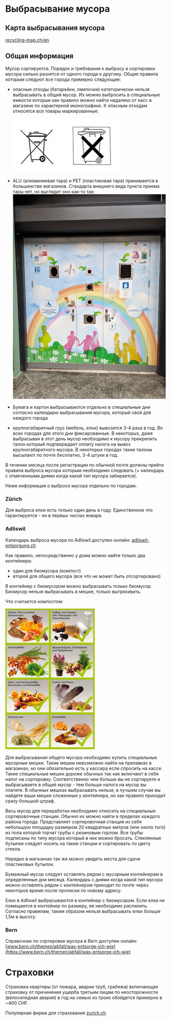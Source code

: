 # Выбрасывание мусора

## Карта выбрасывания мусора
[recycling-map.ch/en](https://recycling-map.ch/en/)

## Общая информация
Мусор сортируется. Порядок и требования к выбросу и сортировки мусора сильно разнятся от одного города к другому. Общие правила которым следуют все города примерно следующие:
* опасные отходы (батарейки, лампочки) категорически нельзя выбрасывать в общий мусор. Их можно выбросить в специальные емкости которые как правило можно найти недалеко от касс в магазине по характерной иконографике. К опасным отходам относятся все товары маркированные:

    ![опасные отходы](../img/dangerous_junk.jpg)
* ALU (алюминиевая тара) и PET (пластиковая тара) принимается в большинстве магазинов. Стандарта внешнего вида пункта приема тары нет, но выглядит оно как-то так:
    ![пункт приема](../img/alu_pet_disposal.jpg)
* Бумага и картон выбрасываются отдельно в специальные дни согласно календарю выбрасывания мусора, который свой для каждого города
* крупногабаритный груз (мебель, елки) вывозится 3-4 раза в год. Во всех городах для этого дни фиксированные. В некоторых, даже выбрасывая в этот день мусор необходимо к мусору прикрепить талон который подтверждает оплату налога на вывоз крупногабаритного мусора. В некоторых городах такие талоны высылают по почте бесплатно, 3-4 штуки в год.

В течении месяца после регистрации по обычной почте должны прийти правила выброса мусора которым необходимо следовать (+ календарь с отмеченными днями когда какой тип мусора забирается).

Ниже информация о выбросе мусора отдельно по городам.

### Zürich
Для выброса елки есть только один день в году. Единственное что гарантируется - он в первых числах января. 

### Adliswil
Календарь выброса мусора по Adliswil доступен онлайн: [adliswil-entsorgung.ch](https://adliswil-entsorgung.ch)

Как правило, непосредственно у дома можно найти только два контейнера:
* один для биомусора (компост)
* второй для общего мусора (все что не может быть отсортировано)

В контейнер с биомусором можно выбрасывать только биомусор. Биомусор нельзя выбрасывать в мешке, только вытряхивать.

Что считается компостом:

![Image of compost allowed](../img/compost_allowed.jpg)

Для выбрасывания общего мусора необходимо купить специальные мусорные мешки. Такие мешки невозможно найти на прилавках в магазинах, но они обязательно есть у кассира если спросить на кассе. Такие специальные мешки дороже обычных так как включают в себя налог на сортировку. Соответственно чем больше вы не сортируете и выбрасываете в общий мусор - тем больше налога на мусор вы платите. В обычных мешках выбрасывать нельзя, в лучшем случае вы найдете ваши мешки сложенные у контейнера, но как правило приходит сразу большой штраф.

Весь мусор для переработки необходимо относить на специальные сортировочные станции. Обычно их можно найти в пределах каждого района города. Представляет сортировочная станция из себя небольшую площадку размером 20 квадратных метров (или около того) из пола которой торчат трубы с резиновым горлом. Все трубы подписаны по типу мусора который в них можно бросать. Стеклянные бутылки следует носить на такие станции и сортировать по цвету стекла.

Нередко в магазинах так же можно увидеть места для сдачи пластиковых бутылок.

Бумажный мусор следует оставлять рядом с мусорным контейнерам в определенные дни месяца. Календарь с днями когда какой тип мусора можно оставлять рядом с контейнером приходит по почте через некоторое время после прописки по новому адресу.

Елки в Adliswil выбрасываются в контейнер с биомусором. Если елка не помещается в контейнер по размеру, ее необходимо распилить. Согласно правилам, таким образом нельзя выбрасывать елки больше 1,5м в высоту. 

### Bern
Справочник по сортировке мусора в Bern доступен онлайн: [www.bern.ch/themen/abfall/was-entsorge-ich-wie](https://www.bern.ch/themen/abfall/was-entsorge-ich-wie)


# Страховки
Страховка квартиры (от пожара, аварии труб, грабежа) включающая страховку от причинения ущерба третьим лицам по неосторожности (велосипедная авария) в год на семью из троих обойдется примерно в ~400 CHF.

Популярная фирма для страхования [zurich.ch](https://www.zurich.ch/de/privat)